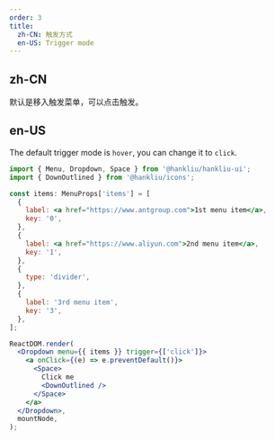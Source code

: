 ```yaml
---
order: 3
title:
  zh-CN: 触发方式
  en-US: Trigger mode
---
```


## zh-CN

默认是移入触发菜单，可以点击触发。

## en-US

The default trigger mode is `hover`, you can change it to `click`.

```jsx
import { Menu, Dropdown, Space } from '@hankliu/hankliu-ui';
import { DownOutlined } from '@hankliu/icons';

const items: MenuProps['items'] = [
  {
    label: <a href="https://www.antgroup.com">1st menu item</a>,
    key: '0',
  },
  {
    label: <a href="https://www.aliyun.com">2nd menu item</a>,
    key: '1',
  },
  {
    type: 'divider',
  },
  {
    label: '3rd menu item',
    key: '3',
  },
];

ReactDOM.render(
  <Dropdown menu={{ items }} trigger={['click']}>
    <a onClick={(e) => e.preventDefault()}>
      <Space>
        Click me
        <DownOutlined />
      </Space>
    </a>
  </Dropdown>,
  mountNode,
);
```
